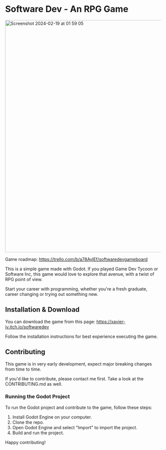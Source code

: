 # Software Dev - An RPG Game

<img width="752" alt="Screenshot 2024-02-19 at 01 59 05" src="https://github.com/Xavier-IV/softwaredev-rpg/assets/14009259/d0586e11-6f48-44e5-b72a-46a18945fb7d">

Game roadmap: https://trello.com/b/a78AylEf/softwaredevgameboard

This is a simple game made with Godot. If you played Game Dev Tycoon or Software Inc, this game would love to explore that avenue, with a twist of RPG point of view.

Start your career with programming, whether you're a fresh graduate, career changing or trying out something new.

## Installation & Download

You can download the game from this page: https://xavier-iv.itch.io/softwaredev

Follow the installation instructions for best experience executing the game.

## Contributing

This game is in very early development, expect major breaking changes from time to time.

If you'd like to contribute, please contact me first. Take a look at the CONTRIBUTING.md as well.

### Running the Godot Project

To run the Godot project and contribute to the game, follow these steps:

1. Install Godot Engine on your computer.
2. Clone the repo.
3. Open Godot Engine and select "Import" to import the project.
4. Build and run the project.

Happy contributing!
